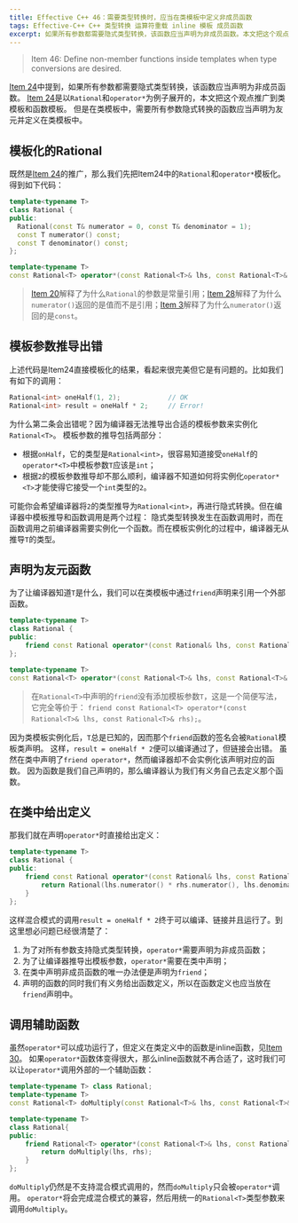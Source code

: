 ```yaml
---
title: Effective C++ 46：需要类型转换时，应当在类模板中定义非成员函数
tags: Effective-C++ C++ 类型转换 运算符重载 inline 模板 成员函数 
excerpt: 如果所有参数都需要隐式类型转换，该函数应当声明为非成员函数。本文把这个观点推广到类模板和函数模板。但是在类模板中，需要所有参数隐式转换的函数应当声明为友元并定义在类模板中。
---
```


> Item 46: Define non-member functions inside templates when type conversions are desired.

[Item 24][item24]中提到，如果所有参数都需要隐式类型转换，该函数应当声明为非成员函数。
[Item 24][item24]是以`Rational`和`operator*`为例子展开的，本文把这个观点推广到类模板和函数模板。
但是在类模板中，需要所有参数隐式转换的函数应当声明为友元并定义在类模板中。

<!--more-->

## 模板化的Rational

既然是[Item 24][item24]的推广，那么我们先把Item24中的`Rational`和`operator*`模板化。得到如下代码：

```cpp
template<typename T>
class Rational {
public:
  Rational(const T& numerator = 0, const T& denominator = 1);
  const T numerator() const;           
  const T denominator() const;        
};

template<typename T>
const Rational<T> operator*(const Rational<T>& lhs, const Rational<T>& rhs){}
```

> [Item 20][item20]解释了为什么`Rational`的参数是常量引用；[Item 28][item28]解释了为什么`numerator()`返回的是值而不是引用；[Item 3][item3]解释了为什么`numerator()`返回的是`const`。

## 模板参数推导出错

上述代码是Item24直接模板化的结果，看起来很完美但它是有问题的。比如我们有如下的调用：

```cpp
Rational<int> oneHalf(1, 2);            // OK
Rational<int> result = oneHalf * 2;     // Error!
```

为什么第二条会出错呢？因为编译器无法推导出合适的模板参数来实例化`Rational<T>`。
模板参数的推导包括两部分：

* 根据`onHalf`，它的类型是`Rational<int>`，很容易知道接受`oneHalf`的`operator*<T>`中模板参数`T`应该是`int`；
* 根据`2`的模板参数推导却不那么顺利，编译器不知道如何将实例化`operator*<T>`才能使得它接受一个`int`类型的`2`。

可能你会希望编译器将`2`的类型推导为`Rational<int>`，再进行隐式转换。但在编译器中模板推导和函数调用是两个过程：
隐式类型转换发生在函数调用时，而在函数调用之前编译器需要实例化一个函数。而在模板实例化的过程中，编译器无从推导`T`的类型。

## 声明为友元函数

为了让编译器知道`T`是什么，我们可以在类模板中通过`friend`声明来引用一个外部函数。

```cpp
template<typename T>
class Rational {
public:
    friend const Rational operator*(const Rational& lhs, const Rational& rhs);
};

template<typename T>
const Rational<T> operator*(const Rational<T>& lhs, const Rational<T>& rhs){}
```

> 在`Rational<T>`中声明的`friend`没有添加模板参数`T`，这是一个简便写法，它完全等价于：
> `friend const Rational<T> operator*(const Rational<T>& lhs, const Rational<T>& rhs);`。

因为类模板实例化后，`T`总是已知的，因而那个`friend`函数的签名会被`Rational`模板类声明。
这样，`result = oneHalf * 2`便可以编译通过了，但链接会出错。
虽然在类中声明了`friend operator*`，然而编译器却不会实例化该声明对应的函数。
因为函数是我们自己声明的，那么编译器认为我们有义务自己去定义那个函数。

## 在类中给出定义

那我们就在声明`operator*`时直接给出定义：

```cpp
template<typename T>
class Rational {
public:
    friend const Rational operator*(const Rational& lhs, const Rational& rhs){
        return Rational(lhs.numerator() * rhs.numerator(), lhs.denominator() * rhs.denominator());
    }
};
```

这样混合模式的调用`result = oneHalf * 2`终于可以编译、链接并且运行了。到这里想必问题已经很清楚了：

1. 为了对所有参数支持隐式类型转换，`operator*`需要声明为非成员函数；
2. 为了让编译器推导出模板参数，`operator*`需要在类中声明；
3. 在类中声明非成员函数的唯一办法便是声明为`friend`；
4. 声明的函数的同时我们有义务给出函数定义，所以在函数定义也应当放在`friend`声明中。

## 调用辅助函数

虽然`operator*`可以成功运行了，但定义在类定义中的函数是inline函数，见[Item 30][item30]。
如果`operator*`函数体变得很大，那么inline函数就不再合适了，这时我们可以让`operator*`调用外部的一个辅助函数：

```cpp
template<typename T> class Rational;
template<typename T>
const Rational<T> doMultiply(const Rational<T>& lhs, const Rational<T>& rhs);

template<typename T>
class Rational{
public:
    friend Rational<T> operator*(const Rational<T>& lhs, const Rational<T>& rhs){
        return doMultiply(lhs, rhs);
    }
};
```

`doMultiply`仍然是不支持混合模式调用的，然而`doMultiply`只会被`operator*`调用。
`operator*`将会完成混合模式的兼容，然后用统一的`Rational<T>`类型参数来调用`doMultiply`。

[item3]: /2015/07/21/effective-cpp-3.html
[item20]: /2015/08/13/effective-cpp-20.html
[item24]: /2015/08/22/effective-cpp-24.html
[item28]: /2015/08/26/effective-cpp-28.html
[item30]: /2015/08/28/effective-cpp-30.html
